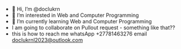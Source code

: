 - 👋 Hi, I’m @doclukrn
- 👀 I’m interested in Web and Computer Programming
- 🌱 I’m currently learning Web and Computer Programming
- I am going to collaborate on Pullout request - something like that??
- this is how to reach me whatsApp +27781463276
email doclukrnl2023@outlook.com
<!---
doclukrn/doclukrn is a ✨ special ✨ repository because its `README.md` (this file) appears on your GitHub profile.
You can click the Preview link to take a look at your changes.
--->

